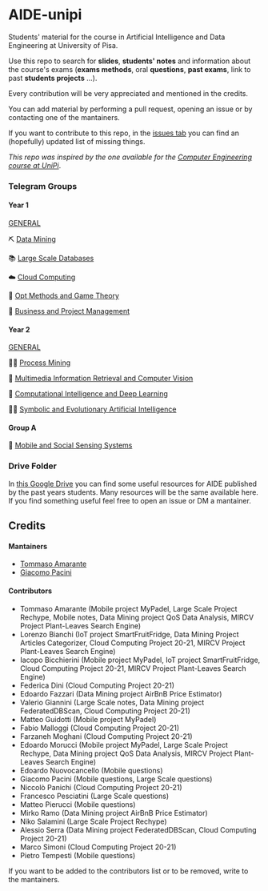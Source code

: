 # AIDE-unipi
Students' material for the course in Artificial Intelligence and Data Engineering at University of Pisa. 

Use this repo to search for **slides**, **students' notes** and information about the course's exams 
(**exams methods**, oral **questions**, **past exams**, link to past **students projects** ...).

Every contribution will be very appreciated and mentioned in the credits.

You can add material by performing a pull request, opening an issue or by contacting one of the mantainers.

If you want to contribute to this repo, in the [issues tab](https://github.com/Ruggero1912/AIDE-unipi/issues) you can find an (hopefully) updated list of missing things.

*This repo was inspired by the one available for the [Computer Engineering course at UniPi](https://github.com/Guray00/IngegneriaInformatica)*.

### Telegram Groups

#### Year 1

[GENERAL](https://t.me/joinchat/A6S5hhOKF64s62zf2kJIxQ)

⛏️ [Data Mining](https://t.me/UNIPI_data_mining)

📚 [Large Scale Databases](https://t.me/UNIPI_large_scale_databases)

☁️ [Cloud Computing](https://t.me/UNIPI_cloud_computing)

🎲 [Opt Methods and Game Theory](https://t.me/UNIPI_optimization_methods)

🤑 [Business and Project Management](https://t.me/UNIPI_business_and_project_mngmt)

#### Year 2

[GENERAL](https://t.me/joinchat/A6S5hhyC7W9T28egM9xg_w)

👷‍♂️ [Process Mining](https://t.me/UNIPI_process_mining)

🤖 [Multimedia Information Retrieval and Computer Vision](https://t.me/UNIPI_multimedia_inf_retr_and_cv)

🧠 [Computational Intelligence and Deep Learning](https://t.me/UNIPI_comp_intell_and_deep_lrnin)

🧞‍♂️ [Symbolic and Evolutionary Artificial Intelligence](https://t.me/joinchat/2-g7AnXa-WExNjZk)

#### Group A
📱 [Mobile and Social Sensing Systems](https://t.me/+KM4Wu6hEQIViYTY0)

### Drive Folder

In [this Google Drive](https://drive.google.com/drive/folders/1KXbnC2i5qp07MMgn_M4PpvG5CUI5IsAz) you can find some useful resources for AIDE published by the past years students. Many resources will be the same available here. If you find something useful feel free to open an issue or DM a mantainer.

## Credits

#### Mantainers
- [Tommaso Amarante](https://github.com/TommyTheHuman)
- [Giacomo Pacini](https://github.com/Ruggero1912)

#### Contributors
- Tommaso Amarante (Mobile project MyPadel, Large Scale Project Rechype, Mobile notes, Data Mining project QoS Data Analysis, MIRCV Project Plant-Leaves Search Engine)
- Lorenzo Bianchi (IoT project SmartFruitFridge, Data Mining Project Articles Categorizer, Cloud Computing Project 20-21, MIRCV Project Plant-Leaves Search Engine)
- Iacopo Bicchierini (Mobile project MyPadel, IoT project SmartFruitFridge, Cloud Computing Project 20-21, MIRCV Project Plant-Leaves Search Engine)
- Federica Dini (Cloud Computing Project 20-21)
- Edoardo Fazzari (Data Mining project AirBnB Price Estimator)
- Valerio Giannini (Large Scale notes, Data Mining project FederatedDBScan, Cloud Computing Project 20-21)
- Matteo Guidotti (Mobile project MyPadel)
- Fabio Malloggi (Cloud Computing Project 20-21)
- Farzaneh Moghani (Cloud Computing Project 20-21)
- Edoardo Morucci (Mobile project MyPadel, Large Scale Project Rechype, Data Mining project QoS Data Analysis, MIRCV Project Plant-Leaves Search Engine)
- Edoardo Nuovocancello (Mobile questions)
- Giacomo Pacini (Mobile questions, Large Scale questions)
- Niccolò Panichi (Cloud Computing Project 20-21)
- Francesco Pesciatini (Large Scale questions)
- Matteo Pierucci (Mobile questions)
- Mirko Ramo (Data Mining project AirBnB Price Estimator)
- Niko Salamini (Large Scale Project Rechype)
- Alessio Serra (Data Mining project FederatedDBScan, Cloud Computing Project 20-21)
- Marco Simoni (Cloud Computing Project 20-21)
- Pietro Tempesti (Mobile questions)


If you want to be added to the contributors list or to be removed,
 write to the mantainers.
